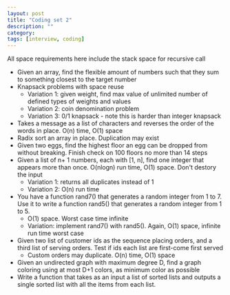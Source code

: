 ```yaml
---
layout: post
title: "Coding set 2" 
description: ""
category: 
tags: [interview, coding]
---
```


All space requirements here include the stack space for recursive call

* Given an array, find the flexible amount of numbers such that they sum to something closest to the target number
* Knapsack problems with space reuse
  * Variation 1: given weight, find max value of unlimited number of defined types of weights and values
  * Variation 2: coin denomination problem
  * Variation 3: 0/1 knapsack - note this is harder than integer knapsack
* Takes a message as a list of characters and reverses the order of the words in place. O(n) time, O(1) space
* Radix sort an array in place. Duplication may exist
* Given two eggs, find the highest floor an egg can be dropped from without breaking. Finish check on 100 floors no more than 14 steps
* Given a list of n+ 1 numbers, each with [1, n], find one integer that appears more than once. O(nlogn) run time, O(1) space. Don't destory the input
  * Variation 1: returns all duplicates instead of 1
  * Variation 2: O(n) run time
* You have a function rand7() that generates a random integer from 1 to 7. Use it to write a function rand5() that generates a random integer from 1 to 5.
  * O(1) space. Worst case time infinite
  * Variation: implement rand7() with rand5(). Again, O(1) space, infinite run time worst case
* Given two list of customer ids as the sequence placing orders, and a third list of serving orders. Test if ids each list are first-come first served
  * Custom orders may duplicate. O(n) time, O(1) space
* Given an undirected graph with maximum degree D, find a graph coloring using at most D+1 colors, as minimum color as possible 
* Write a function that takes as an input a list of sorted lists and outputs a single sorted list with all the items from each list.
